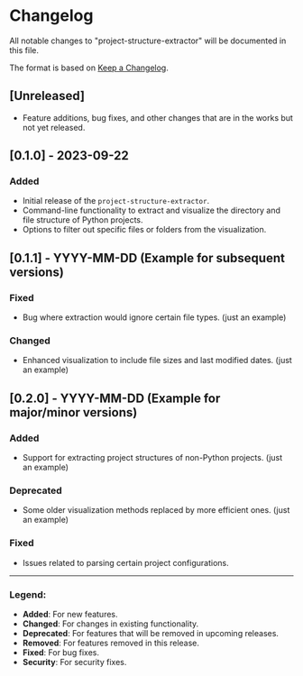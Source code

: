 # Changelog

All notable changes to "project-structure-extractor" will be documented in this file.

The format is based on [Keep a Changelog](https://keepachangelog.com/en/1.0.0/).

## [Unreleased]

- Feature additions, bug fixes, and other changes that are in the works but not yet released.

## [0.1.0] - 2023-09-22

### Added

- Initial release of the `project-structure-extractor`.
- Command-line functionality to extract and visualize the directory and file structure of Python projects.
- Options to filter out specific files or folders from the visualization.

## [0.1.1] - YYYY-MM-DD (Example for subsequent versions)

### Fixed

- Bug where extraction would ignore certain file types. (just an example)

### Changed

- Enhanced visualization to include file sizes and last modified dates. (just an example)

## [0.2.0] - YYYY-MM-DD (Example for major/minor versions)

### Added

- Support for extracting project structures of non-Python projects. (just an example)

### Deprecated

- Some older visualization methods replaced by more efficient ones. (just an example)

### Fixed

- Issues related to parsing certain project configurations.

---

### Legend:

- **Added**: For new features.
- **Changed**: For changes in existing functionality.
- **Deprecated**: For features that will be removed in upcoming releases.
- **Removed**: For features removed in this release.
- **Fixed**: For bug fixes.
- **Security**: For security fixes.

